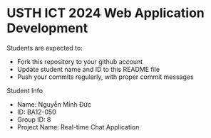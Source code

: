 USTH ICT 2024 Web Application Development
=====================================================

Students are expected to:

* Fork this repository to your github account
* Update student name and ID to this README file
* Push your commits regularly, with proper commit messages

Student Info

* Name: Nguyễn Minh Đức
* ID: BA12-050
* Group ID: 8
* Project Name: Real-time Chat Application
